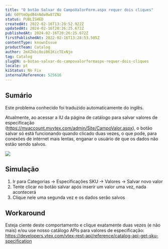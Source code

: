 ```yaml
---
title: "O botão Salvar do CampoValorForm.aspx requer dois cliques"
id: G0YtmOpdB4nNdw8w87ZNz
status: PUBLISHED
createdAt: 2022-02-16T13:28:52.922Z
updatedAt: 2024-02-16T20:26:25.672Z
publishedAt: 2024-02-16T20:26:25.672Z
firstPublishedAt: 2022-02-16T13:28:53.505Z
contentType: knownIssue
productTeam: Catalog
author: 2mXZkbi0oi061KicTExNjo
tag: Catalog
slugEN: o-botao-salvar-do-campovalorformaspx-requer-dois-cliques
locale: pt
kiStatus: No Fix
internalReference: 525616
---
```


## Sumário

<div class="alert alert-info">
  <p>Este problema conhecido foi traduzido automaticamente do inglês.</p>
</div>



Atualmente, ao acessar a IU da página de catálogo para salvar valores de especificação (https://myaccount.myvtex.com/admin/Site/CampoValor.aspx), o botão salvar só está funcionando quando clicado duas vezes, o que pode, para conexões de internet mais lentas, enganar o usuário de que os dados não estão sendo salvos.

 ![](https://vtexhelp.zendesk.com/attachments/token/4GJaTvjIaioudlMMG1RKKIS0J/?name=inline-576344148.png)





## Simulação


1) Ir para Categorias -> Especificações SKU -> Valores -> Salvar novo valor
2) Tente clicar no botão salvar após inserir um valor uma vez, nada acontecerá
3) Clique nele uma segunda vez e os dados serão salvos





## Workaround


Esteja ciente deste comportamento e clique exatamente duas vezes (e não mais) e/ou use nosso catálogo APIs para valores de especificação: https://developers.vtex.com/vtex-rest-api/reference/catalog-api-get-sku-specification

